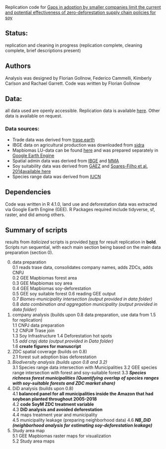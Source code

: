 Replication code for [Gaps in adoption by smaller companies limit the current and potential effectiveness of zero-deforestation supply chain policies for soy](https://papers.ssrn.com/sol3/papers.cfm?abstract_id=4006677)

## Status: 
replication and cleaning in progress (replication complete, cleaning complete, brief descriptions present)

## Authors
Analysis was designed by Florian Gollnow, Federico Cammelli, Kimberly Carlson and Rachael Garrett. Code was written by Florian Gollnow

## Data: 
all data used are openly accessible. Replication data is available [here](https://www.dropbox.com/sh/irog673gk6yy5az/AAB9FTCjn-0Bg-6RSLIQoDUUa?dl=0). Other data is available on request.

### Data sources:      
- Trade data was derived from [trase.earth](https://www.trase.earth/) 
- IBGE data on agricultural production was downloaded from [sidra](https://sidra.ibge.gov.br/home/pms/brasil)
- Mapbiomas LU-data can be found [here](https://mapbiomas.org/) and was prepared separately in [Google Earth Engine](https://earthengine.google.com/) 
- Spatial admin data was derived from [IBGE](https://geoftp.ibge.gov.br/) and [MMA](https://www.gov.br/icmbio/pt-br/servicos/geoprocessamento/mapa-tematico-e-dados-geoestatisticos-das-unidades-de-conservacao-federais) 
- Soy suitability data was derived from [GAEZ](https://www.gaez.iiasa.ac.at/) and [Soares-Filho et al. 2014](https://www.science.org/doi/10.1126/science.1246663)[available here](https://www.csr.ufmg.br/forestcode/)   
- Species range data was derived from [IUCN](https://www.iucnredlist.org/)


## Dependencies
Code was written in R 4.1.0, land use and deforestation data was extracted via Google Earth Engine (GEE). R Packages required include tidyverse, sf, raster, and did among others.

## Summary of scripts 
results from *italicized* scripts is provided [here](https://www.dropbox.com/sh/irog673gk6yy5az/AAB9FTCjn-0Bg-6RSLIQoDUUa?dl=0) for result replication in **bold**. Scripts run sequential, with each main section being based on the main data preparation (section 0). 

0. data preparation  
  0.1 reads trase data, consolidates company names, adds ZDCs, adds CNPJ  
  0.2 GEE Mapbiomas forest area  
  0.3 GEE Mapbiomas soy area  
  0.4 GEE Mapbiomas soy-deforestation  
  0.5 GEE soy suitable forest
  0.6 reading GEE output  
  0.7 *Biomes-municipality intersection (output provided in data folder)*  
  0.8 *data combination and aggregation municipality (output provided in data folder)*      
1. company analysis (builds upon 0.8 data preparation, use data from 1.5 for replication)   
  1.1 CNPJ data preparation  
  1.2 CNPJ# Trase join  
  1.3 Soy Infrastructure 
  1.4 Deforestation hot spots  
  1.5 *add cnpj data (output provided in Data folder)*  
  1.6 **create figures for manuscript**  
2. ZDC spatial coverage (builds on 0.8)   
  2.1 forest suit adoption bias deforestation
3. *Biodiversity analysis (builds upon 0.8 and 3.2)*   
  3.1 Species range data intersection with Municipalities 
  3.2 GEE species range intersection with forest and soy-suitable forest
  3.3 ***Species richness forest municipalities (Quantifying overlap of species ranges with soy-suitable forests and ZDC market share)***
4. DiD analysis (builds upon 0.8)   
  4.1 **balanced panel for all municipalities inside the Amazon that had soybean planted throughout 2005-2018**  
  4.2 **code SoyM ZDC treatment variable**  
  4.3 **DiD analysis and avoided deforestation**   
  4.4 maps treatment year and municipality  
  4.5 municipality leakage (preparing neighborhood data)
  4.6 ***NB_DiD (neighborhood analysis for estimating soy-deforestation leakage)*** 
5. Study area map  
  5.1 GEE Mapbiomas raster maps for visualization  
  5.2 Study area maps   



